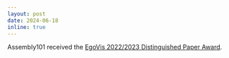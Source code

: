 ```yaml
---
layout: post
date: 2024-06-18
inline: true
---
```


Assembly101 received the [EgoVis 2022/2023 Distinguished Paper Award](https://egovis.github.io/awards/2022_2023/).
